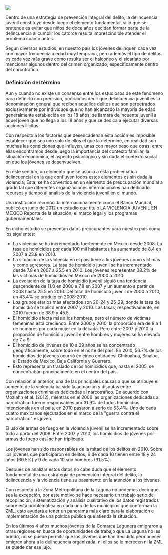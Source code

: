 
<span class="contenido-imagen-previa"><img class="img-responsive" src="prevencion-delincuencia-juvenil/imagen.jpg"></span>

Dentro de una estrategia de prevención integral del delito, la delincuencia juvenil constituye desde luego el elemento fundamental, si lo que se pretende es evitar que niños de doce años decidan formar parte de la delincuencia al cumplir los catorce resulta imprescindible atender el problema cuanto antes.

Según diversos estudios, en nuestro país los jóvenes delinquen cada vez con mayor frecuencia a edad muy temprana, pero además el tipo de delitos es cada vez más grave como resulta ser el halconeo y el sicariato por mencionar algunos dentro del crimen organizado, específicamente dentro del narcotráfico.

### Definición del término

Aun y cuando no existe un consenso entre los estudiosos de este fenómeno para definirlo con precisión, podríamos decir que delincuencia juvenil es la denominación general que reciben aquellos delitos que son perpetrados exclusivamente por individuos que no han alcanzado la mayoría de edad generalmente establecida en los 18 años, se llamará delincuente juvenil a aquel joven que no llega a los 18 años y que se dedica a ejecutar diversas acciones ilícitas.

Con respecto a los factores que desencadenan esta acción es imposible establecer que sea uno solo de ellos el que la determine, en realidad son muchas las condiciones que influyen, unas con mayor peso que otras, entre ellas encontramos desde luego la importancia del contexto familiar, la situación económica, el aspecto psicológico y sin duda el contexto social en que los jóvenes se desenvuelven.

En este sentido, un elemento que se asocia a esta problemática delincuencial en la que confluyen todos estos elementos es sin duda la violencia; Esta, se ha convertido en un elemento de preocupación mundial a grado tal que diferentes organizaciones internacionales han dedicado recursos y tiempo al análisis de la violencia juvenil en el mundo.

Una institución reconocida internacionalmente como el Banco Mundial, publicó en junio de 2012 un estudio que tituló LA VIOLENCIA JUVENIL EN MEXICO Reporte de la situación, el marco legal y los programas gubernamentales.

En dicho estudio se presentan datos preocupantes para nuestro país como los siguientes:

* La violencia se ha incrementado fuertemente en México desde 2008. La tasa de homicidios por cada 100 mil habitantes ha aumentado de 8.4 en 2007 a 23.8 en 2010.
* La situación de la violencia en el país tiene a los jóvenes como víctimas y como agresores. La tasa de homicidio juvenil se ha incrementado desde 7.8 en 2007 a 25.5 en 2010. Los jóvenes representan 38.2% de las víctimas de homicidios en México de 2000 a 2010.
* La evolución de la tasa de homicidio juvenil siguió una tendencia descendente de 11.0 en 2000 a 7.8 en 2007 y un aumento a partir de 2008 hasta 25.5 en 2010. Del total de homicidio juvenil de 2000 a 2010, un 43.4% se produjo en 2008-2010.
* Los grupos etarios más afectados son 20-24 y 25-29, donde la tasa de homicidio se triplicó entre 2007 y 2010. Las tasas, respectivamente, en 2010 fueron de 38.9 y 45.5.
* El homicidio afecta más a los hombres, pero el número de víctimas femeninas está creciendo. Entre 2000 y 2010, la proporción era de 8 a 1 de hombres por cada mujer en la década. Pero entre 2007 y 2010 la proporción de homicidio juvenil entre hombres y mujeres se ha elevado de 7 a 9.
* El homicidio de jóvenes de 10 a 29 años se ha concentrado geográficamente, sobre todo en el norte del país. En 2010, 56.7% de los homicidios de jóvenes ocurrió en cinco entidades: Chihuahua, Sinaloa, el Estado de México, Baja California y Guerrero.
* Esto representa un traslado de los homicidios que, hasta el 2005, se concentraban principalmente en el centro del país.

Con relación al anterior, una de las principales causas a que se atribuye el aumento de la violencia ha sido la actuación y disputas entre organizaciones criminales dedicadas al narcotráfico. De acuerdo con Mozlahn et al. (2012), mientras en el 2006 las organizaciones dedicadas al narcotráfico fueron responsables por 31.9% de todos homicidios intencionales en el país, en 2010 pasaron a serlo de 63.4%. Uno de cada cuatro mexicanos ejecutados en el marco de la "guerra contra el narcotráfico" es joven.

El uso de armas de fuego en la violencia juvenil se ha incrementado sobre todo a partir del 2008. Entre 2007 y 2010, los homicidios de jóvenes por armas de fuego casi se han triplicado.

Los jóvenes han sido responsables de la mitad de los delitos en 2010. Sobre los jóvenes que participaron en delitos, 6 de cada 10 tienen entre 18 y 24 años (60.5%) y 9 de cada 10 son hombres (91.5%).

Después de analizar estos datos no cabe duda que el elemento fundamental de una estrategia de prevención integral del delito, la delincuencia y la violencia tiene su basamento en la atención a los jóvenes.

Con respecto a la Zona Metropolitana de la Laguna no podemos decir que sea la excepción, por este motivo se hace necesario un trabajo serio de recopilación, sistematización y análisis cualitativo de los datos registrados sobre esta problemática en cada uno de los municipios que conforman la ZML, esto ayudará a tener un panorama más claro para la elaboración e implementación de una política pública que atienda la situación.

En los últimos 4 años muchos jóvenes de la Comarca Lagunera emigraron a otras regiones en busca de oportunidades de trabajo que La Laguna no les brindó, no se puede permitir que los jóvenes que han decidido permanecer emigren ahora a la delincuencia organizada, ni ellos se lo merecen ni la ZML se puede dar ese lujo.
